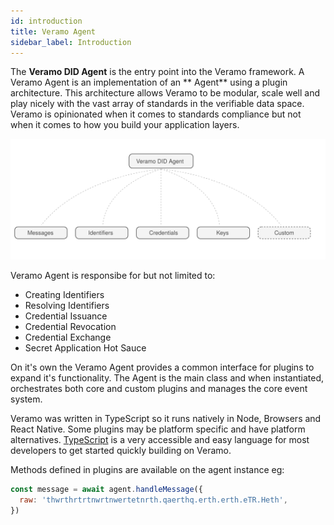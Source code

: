 ```yaml
---
id: introduction
title: Veramo Agent
sidebar_label: Introduction
---
```


The **Veramo DID Agent** is the entry point into the Veramo framework. A Veramo Agent is an implementation of an **
Agent** using a plugin architecture. This architecture allows Veramo to be modular, scale well and play nicely with the
vast array of standards in the verifiable data space. Veramo is opinionated when it comes to standards compliance but
not when it comes to how you build your application layers.

![img](../../static/img/diagrams/veramo_agent_simple.svg)

Veramo Agent is responsibe for but not limited to:

- Creating Identifiers
- Resolving Identifiers
- Credential Issuance
- Credential Revocation
- Credential Exchange
- Secret Application Hot Sauce

On it's own the Veramo Agent provides a common interface for plugins to expand it's functionality. The Agent is the main
class and when instantiated, orchestrates both core and custom plugins and manages the core event system.

Veramo was written in TypeScript so it runs natively in Node, Browsers and React Native. Some plugins may be platform
specific and have platform alternatives. [TypeScript](https://www.typescriptlang.org/) is a very accessible and easy
language for most developers to get started quickly building on Veramo.

Methods defined in plugins are available on the agent instance eg:

```javascript
const message = await agent.handleMessage({
  raw: 'thwrthrtrtnwrtnwertetnrth.qaerthq.erth.erth.eTR.Heth',
})
```
